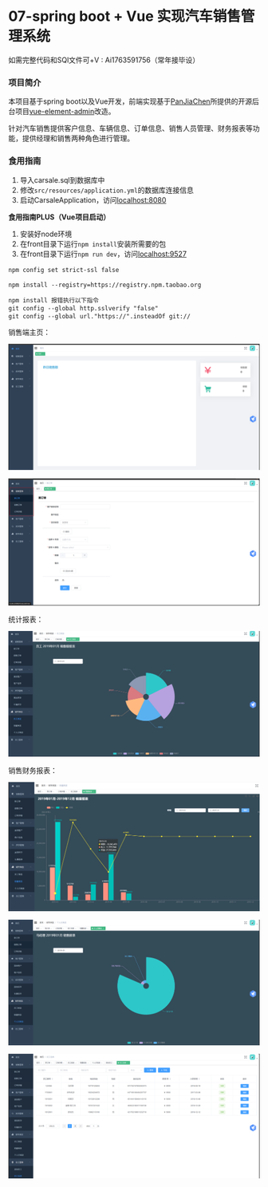 # 07-spring boot + Vue 实现汽车销售管理系统

如需完整代码和SQl文件可+V : Ai1763591756（常年接毕设）

### 项目简介

本项目基于spring boot以及Vue开发，前端实现基于[PanJiaChen](https://github.com/PanJiaChen)所提供的开源后台项目[vue-element-admin](https://github.com/PanJiaChen/vue-element-admin)改造。

针对汽车销售提供客户信息、车辆信息、订单信息、销售人员管理、财务报表等功能，提供经理和销售两种角色进行管理。

### 食用指南
1. 导入carsale.sql到数据库中
2. 修改`src/resources/application.yml`的数据库连接信息
3. 启动CarsaleApplication，访问[localhost:8080](localhost:8080)

**食用指南PLUS（Vue项目启动）**

1. 安装好node环境
2. 在front目录下运行`npm install`安装所需要的包
3. 在front目录下运行`npm run dev`，访问[localhost:9527](localhost:9527)

```
npm config set strict-ssl false
```



```
npm install --registry=https://registry.npm.taobao.org
```

```
npm install 报错执行以下指令
git config --global http.sslverify "false"
git config --global url."https://".insteadOf git://

```

销售端主页：

![image-20241212214221358](image-20241212214221358.png)

![image-20241212214248405](image-20241212214248405.png)

统计报表：

![image-20241212214316098](image-20241212214316098.png)

销售财务报表：

![image-20241212214404628](image-20241212214404628.png)

![image-20241212214419379](image-20241212214419379.png)

![image-20241212214430545](image-20241212214430545.png)
